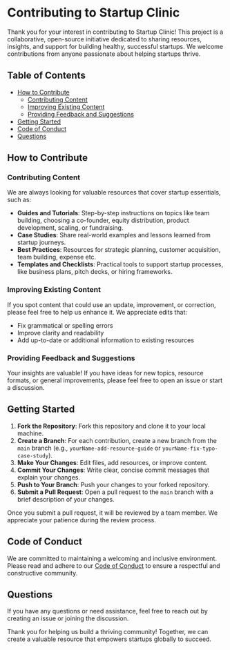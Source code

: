 # Contributing to Startup Clinic

Thank you for your interest in contributing to Startup Clinic! This project is a collaborative, open-source initiative dedicated to sharing resources, insights, and support for building healthy, successful startups. We welcome contributions from anyone passionate about helping startups thrive.

## Table of Contents

- [How to Contribute](#how-to-contribute)
  - [Contributing Content](#contributing-content)
  - [Improving Existing Content](#improving-existing-content)
  - [Providing Feedback and Suggestions](#providing-feedback-and-suggestions)
- [Getting Started](#getting-started)
- [Code of Conduct](#code-of-conduct)
- [Questions](#questions)

## How to Contribute

### Contributing Content

We are always looking for valuable resources that cover startup essentials, such as:

- **Guides and Tutorials**: Step-by-step instructions on topics like team building, choosing a co-founder, equity distribution, product development, scaling, or fundraising.
- **Case Studies**: Share real-world examples and lessons learned from startup journeys.
- **Best Practices**: Resources for strategic planning, customer acquisition, team building, expense etc.
- **Templates and Checklists**: Practical tools to support startup processes, like business plans, pitch decks, or hiring frameworks.

### Improving Existing Content

If you spot content that could use an update, improvement, or correction, please feel free to help us enhance it. We appreciate edits that:

- Fix grammatical or spelling errors
- Improve clarity and readability
- Add up-to-date or additional information to existing resources

### Providing Feedback and Suggestions

Your insights are valuable! If you have ideas for new topics, resource formats, or general improvements, please feel free to open an issue or start a discussion.

## Getting Started

1. **Fork the Repository**: Fork this repository and clone it to your local machine.
2. **Create a Branch**: For each contribution, create a new branch from the `main` branch (e.g., `yourName-add-resource-guide` or `yourName-fix-typo-case-study`).
3. **Make Your Changes**: Edit files, add resources, or improve content.
4. **Commit Your Changes**: Write clear, concise commit messages that explain your changes.
5. **Push to Your Branch**: Push your changes to your forked repository.
6. **Submit a Pull Request**: Open a pull request to the `main` branch with a brief description of your changes.

Once you submit a pull request, it will be reviewed by a team member. We appreciate your patience during the review process.

## Code of Conduct

We are committed to maintaining a welcoming and inclusive environment. Please read and adhere to our [Code of Conduct](CODE_OF_CONDUCT.md) to ensure a respectful and constructive community.

## Questions

If you have any questions or need assistance, feel free to reach out by creating an issue or joining the discussion.

Thank you for helping us build a thriving community! Together, we can create a valuable resource that empowers startups globally to succeed.
